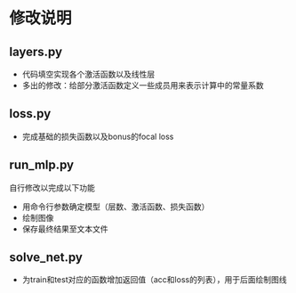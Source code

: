 # 修改说明

## layers.py

- 代码填空实现各个激活函数以及线性层
- 多出的修改：给部分激活函数定义一些成员用来表示计算中的常量系数

## loss.py

- 完成基础的损失函数以及bonus的focal loss

## run_mlp.py

自行修改以完成以下功能

- 用命令行参数确定模型（层数、激活函数、损失函数）
- 绘制图像
- 保存最终结果至文本文件

## solve_net.py

- 为train和test对应的函数增加返回值（acc和loss的列表），用于后面绘制图线
